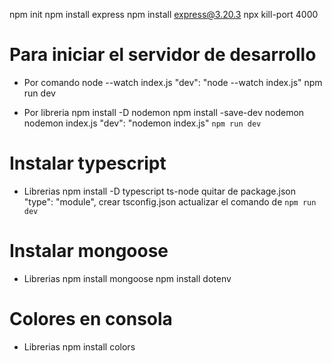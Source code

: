 npm init
npm install express
npm install express@3.20.3
npx kill-port 4000

# Para iniciar el servidor de desarrollo

- Por comando
  node --watch index.js
  "dev": "node --watch index.js"
  npm run dev

- Por libreria
  npm install -D nodemon
  npm install -save-dev nodemon
  nodemon index.js
  "dev": "nodemon index.js"
  `npm run dev`

# Instalar typescript

- Librerias
  npm install -D typescript ts-node
  quitar de package.json "type": "module",
  crear tsconfig.json
  actualizar el comando de `npm run dev`

# Instalar mongoose

- Librerias
  npm install mongoose
  npm install dotenv

# Colores en consola

- Librerias
  npm install colors
